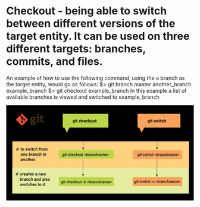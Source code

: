 # Checkout - being able to switch between different versions of the target entity. It can be used on three different targets: branches, commits, and files.
An example of how to use the following command, using the a branch as the target entity, would go as follows: 
$> git branch master another_branch example_branch $> git checkout example_branch
In this example a list of available branches is viewed and switched to example_branch

![img.png](checkout.png)
